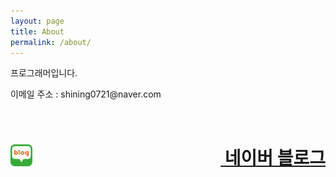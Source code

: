 ```yaml
---
layout: page
title: About
permalink: /about/
---
```


<p>프로그래머입니다.</p>

<p>이메일 주소 : shining0721@naver.com</p>
<br>
<h1><img src="/assets/Image/Blog-Image.png" width="35", height="35"><a href="https://blog.naver.com/shining0721" style="float:right;">&nbsp;네이버 블로그</a></h1>
<br>
